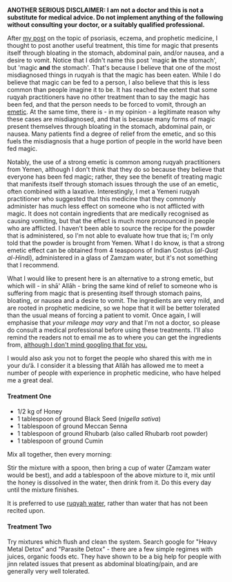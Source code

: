 [published: true]:/
[date: 2015-08-09]:/
[title: Magic and the Stomach]:/

**ANOTHER SERIOUS DISCLAIMER: I am not a doctor and this is not a substitute for medical advice. Do not implement anything of the following without consulting your doctor, or a suitably qualified professional.**

After [my post](/posts/psoriasis-eczema-and-prophetic-medicine) on the topic of psoriasis, eczema, and prophetic medicine, I thought to post another useful treatment, this time for magic that presents itself through bloating in the stomach, abdominal pain, and/or nausea, and a desire to vomit. Notice that I didn't name this post 'magic **in** the stomach', but 'magic **and** the stomach'.
That's because I believe that one of the most misdiagnosed things in ruqyah is that the magic has been eaten. While I do believe that magic can be fed to a person, I also believe that this is less common than people imagine it to be. It has reached the extent that some ruqyah practitioners have no other treatment than to say the magic has been fed, and that the person needs to be forced to vomit, through an [emetic](https://en.wiktionary.org/wiki/emetic). At the same time, there is - in my opinion - a legitimate reason why these cases are misdiagnosed, and that is because many forms of magic present themselves through bloating in the stomach, abdominal pain, or nausea. Many patients find a degree of relief from the emetic, and so this fuels the misdiagnosis that a huge portion of people in the world have been fed magic.

Notably, the use of a strong emetic is common among ruqyah practitioners from Yemen, although I don't think that they do so because they believe that everyone has been fed magic; rather, they see the benefit of treating magic that manifests itself through stomach issues through the use of an emetic, often combined with a laxative. Interestingly, I met a Yemeni ruqyah practitioner who suggested that this medicine that they commonly administer has much less effect on someone who is not afflicted with magic. It does not contain ingredients that are medically recognised as causing vomiting, but that the effect is much more pronounced in people who are afflicted. I haven't been able to source the recipe for the powder that is administered, so I'm not able to evaluate how true that is; I'm only told that the powder is brought from Yemen. What I do know, is that a strong emetic effect can be obtained from 4 teaspoons of Indian Costus (*al-Qusṭ al-Hindi*), administered in a glass of Zamzam water, but it's not something that I recommend.

What I would like to present here is an alternative to a strong emetic, but which will - in shā' Allāh - bring the same kind of relief to someone who is suffering from magic that is presenting itself through stomach pains, bloating, or nausea and a desire to vomit. The ingredients are very mild, and are rooted in prophetic medicine, so we hope that it will be better tolerated than the usual means of forcing a patient to vomit. Once again, I will emphasise that *your mileage may vary* and that I'm not a doctor, so please do consult a medical professional before using these treatments. I'll also remind the readers not to email me as to where you can get the ingredients from, [although I don't mind googling that for you.](http://lmgtfy.com)

I would also ask you not to forget the people who shared this with me in your du‘ā. I consider it a blessing that Allāh has allowed me to meet a number of people with experience in prophetic medicine, who have helped me a great deal.
 
#### Treatment One

* 1/2 kg of Honey
* 1 tablespoon of ground Black Seed (*nigella sativa*)
* 1 tablespoon of ground Meccan Senna
* 1 tablespoon of ground Rhubarb (also called Rhubarb root powder)
* 1 tablespoon of ground Cumin

Mix all together, then every morning:

Stir the mixture with a spoon, then bring a cup of water (Zamzam water would be best), and add a tablespoon of the above mixture to it, mix until the honey is dissolved in the water, then drink from it. Do this every day until the mixture finishes.

It is preferred to use [ruqyah water](/7dayrd), rather than water that has not been recited upon.

#### Treatment Two

Try mixtures which flush and clean the system. Search google for "Heavy Metal Detox" and "Parasite Detox" - there are a few simple regimes with juices, organic foods etc. They have shown to be a big help for people with jinn related issues that present as abdominal bloating/pain, and are generally very well tolerated.
